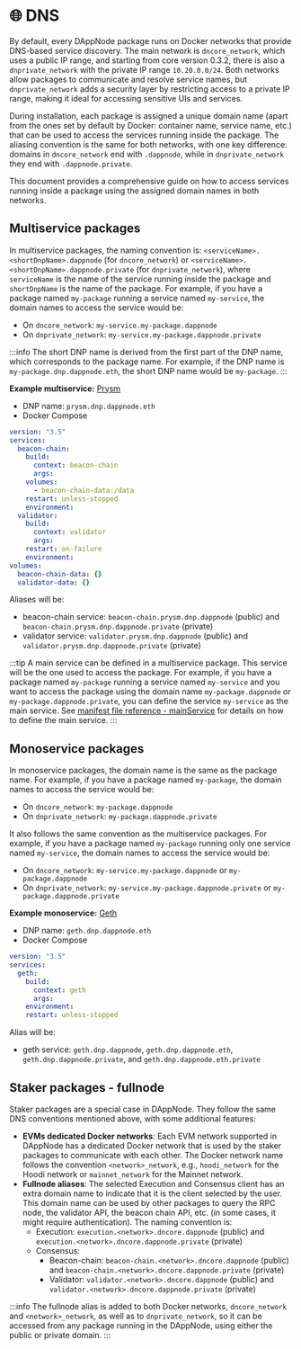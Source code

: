 # 🌐 DNS

By default, every DAppNode package runs on Docker networks that provide DNS-based service discovery. The main network is `dncore_network`, which uses a public IP range, and starting from core version 0.3.2, there is also a `dnprivate_network` with the private IP range `10.20.0.0/24`. Both networks allow packages to communicate and resolve service names, but `dnprivate_network` adds a security layer by restricting access to a private IP range, making it ideal for accessing sensitive UIs and services.

During installation, each package is assigned a unique domain name (apart from the ones set by default by Docker: container name, service name, etc.) that can be used to access the services running inside the package. The aliasing convention is the same for both networks, with one key difference: domains in `dncore_network` end with `.dappnode`, while in `dnprivate_network` they end with `.dappnode.private`.

This document provides a comprehensive guide on how to access services running inside a package using the assigned domain names in both networks.

## Multiservice packages

In multiservice packages, the naming convention is: `<serviceName>.<shortDnpName>.dappnode` (for `dncore_network`) or `<serviceName>.<shortDnpName>.dappnode.private` (for `dnprivate_network`), where `serviceName` is the name of the service running inside the package and `shortDnpName` is the name of the package. For example, if you have a package named `my-package` running a service named `my-service`, the domain names to access the service would be:

- On `dncore_network`: `my-service.my-package.dappnode`
- On `dnprivate_network`: `my-service.my-package.dappnode.private`

:::info
The short DNP name is derived from the first part of the DNP name, which corresponds to the package name. For example, if the DNP name is `my-package.dnp.dappnode.eth`, the short DNP name would be `my-package`.
:::

**Example multiservice:** [Prysm](https://github.com/dappnode/DAppNodePackage-prysm-generic)

- DNP name: `prysm.dnp.dappnode.eth`
- Docker Compose

```yaml
version: "3.5"
services:
  beacon-chain:
    build:
      context: beacon-chain
      args:
    volumes:
      - beacon-chain-data:/data
    restart: unless-stopped
    environment:
  validator:
    build:
      context: validator
      args:
    restart: on-failure
    environment:
volumes:
  beacon-chain-data: {}
  validator-data: {}
```

Aliases will be:

- beacon-chain service: `beacon-chain.prysm.dnp.dappnode` (public) and `beacon-chain.prysm.dnp.dappnode.private` (private)
- validator service: `validator.prysm.dnp.dappnode` (public) and `validator.prysm.dnp.dappnode.private` (private)

:::tip
A main service can be defined in a multiservice package. This service will be the one used to access the package. For example, if you have a package named `my-package` running a service named `my-service` and you want to access the package using the domain name `my-package.dappnode` or `my-package.dappnode.private`, you can define the service `my-service` as the main service. See [manifest file reference - mainService](https://docs.dappnode.io/docs/dev/references/manifest#mainservice) for details on how to define the main service.
:::

## Monoservice packages

In monoservice packages, the domain name is the same as the package name. For example, if you have a package named `my-package`, the domain names to access the service would be:

- On `dncore_network`: `my-package.dappnode`
- On `dnprivate_network`: `my-package.dappnode.private`

It also follows the same convention as the multiservice packages. For example, if you have a package named `my-package` running only one service named `my-service`, the domain names to access the service would be:

- On `dncore_network`: `my-service.my-package.dappnode` or `my-package.dappnode`
- On `dnprivate_network`: `my-service.my-package.dappnode.private` or `my-package.dappnode.private`

**Example monoservice:** [Geth](https://github.com/dappnode/DAppNodePackage-geth-generic)

- DNP name: `geth.dnp.dappnode.eth`
- Docker Compose

```yaml
version: "3.5"
services:
  geth:
    build:
      context: geth
      args:
    environment:
    restart: unless-stopped
```

Alias will be:

- geth service: `geth.dnp.dappnode`, `geth.dnp.dappnode.eth`, `geth.dnp.dappnode.private`, and `geth.dnp.dappnode.eth.private`

## Staker packages - fullnode

Staker packages are a special case in DAppNode. They follow the same DNS conventions mentioned above, with some additional features:

- **EVMs dedicated Docker networks**: Each EVM network supported in DAppNode has a dedicated Docker network that is used by the staker packages to communicate with each other. The Docker network name follows the convention `<network>_network`, e.g., `hoodi_network` for the Hoodi network or `mainnet_network` for the Mainnet network.
- **Fullnode aliases**: The selected Execution and Consensus client has an extra domain name to indicate that it is the client selected by the user. This domain name can be used by other packages to query the RPC node, the validator API, the beacon chain API, etc. (in some cases, it might require authentication). The naming convention is:
  - Execution: `execution.<network>.dncore.dappnode` (public) and `execution.<network>.dncore.dappnode.private` (private)
  - Consensus:
    - Beacon-chain: `beacon-chain.<network>.dncore.dappnode` (public) and `beacon-chain.<network>.dncore.dappnode.private` (private)
    - Validator: `validator.<network>.dncore.dappnode` (public) and `validator.<network>.dncore.dappnode.private` (private)

:::info
The fullnode alias is added to both Docker networks, `dncore_network` and `<network>_network`, as well as to `dnprivate_network`, so it can be accessed from any package running in the DAppNode, using either the public or private domain.
:::
